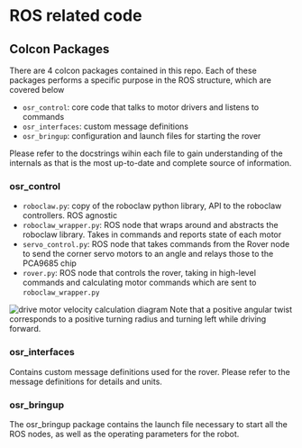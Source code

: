 # ROS related code

## Colcon Packages

There are 4 colcon packages contained in this repo. Each of these packages performs a specific purpose in the ROS 
structure, which are covered below

  * `osr_control`: core code that talks to motor drivers and listens to commands 
  * `osr_interfaces`: custom message definitions
  * `osr_bringup`: configuration and launch files for starting the rover

Please refer to the docstrings wihin each file to gain understanding of the internals as that is the most
up-to-date and complete source of information.

### osr_control

  * `roboclaw.py`: copy of the roboclaw python library, API to the roboclaw controllers. ROS agnostic
  * `roboclaw_wrapper.py`: ROS node that wraps around and abstracts the roboclaw library. Takes in commands and reports 
  state of each motor
  * `servo_control.py`: ROS node that takes commands from the Rover node to send the corner servo motors to an angle and relays those to the PCA9685 chip
  * `rover.py`: ROS node that controls the rover, taking in high-level commands and calculating motor commands which are
  sent to `roboclaw_wrapper.py`

![drive motor velocity calculation diagram](osr_control/dimensions_wheels_illustration.png)
Note that a positive angular twist corresponds to a positive turning radius and turning left while driving forward.

### osr_interfaces

Contains custom message definitions used for the rover. Please refer to the message definitions for details
and units.

### osr_bringup 

The osr_bringup package contains the launch file necessary to start all the ROS nodes, 
as well as the operating parameters for the robot.
